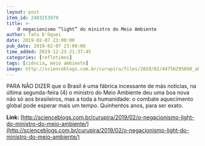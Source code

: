 ```yaml
---
layout: post
item_id: 2483253979
title: >-
    O negacionismo “light” do ministro do Meio Ambiente
author: Tatu D'Oquei
date: 2019-02-07 23:00:00
pub_date: 2019-02-07 23:00:00
time_added: 2019-12-23 21:37:45
categories: [refletimos]
tags: [ciência, meio ambiente]
image: http://scienceblogs.com.br/curupira/files/2019/02/44756295890_ab18d434b0_z.jpg
---
```


PARA NÃO DIZER que o Brasil é uma fábrica incessante de más notícias, na última segunda-feira (4) o ministro do Meio Ambiente deu uma boa nova não só aos brasileiros, mas a toda a humanidade: o combate aquecimento global pode esperar mais um tempo. Quinhentos anos, para ser exato.

**Link:** [http://scienceblogs.com.br/curupira/2019/02/o-negacionismo-light-do-ministro-do-meio-ambiente/](http://scienceblogs.com.br/curupira/2019/02/o-negacionismo-light-do-ministro-do-meio-ambiente/)

